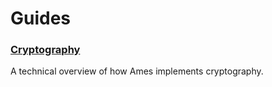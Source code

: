 # Guides

### [Cryptography](/system/kernel/ames/guides/cryptography)

A technical overview of how Ames implements cryptography.
